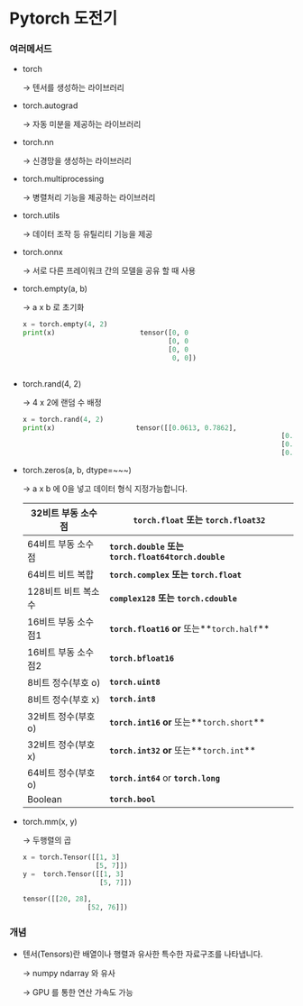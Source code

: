 # Pytorch 도전기

### 여러메서드

- torch
    
    → 텐서를 생성하는 라이브러리
    
- torch.autograd
    
    → 자동 미분을 제공하는 라이브러리
    
- torch.nn
    
    → 신경망을 생성하는 라이브러리
    
- torch.multiprocessing
    
    → 병렬처리 기능을 제공하는 라이브러리
    
- torch.utils
    
    → 데이터 조작 등 유틸리티 기능을 제공
    
- torch.onnx
    
    → 서로 다른 프레이워크 간의 모델을 공유 할 때 사용
    
- torch.empty(a, b)
    
    → a x b 로 초기화
    
    ```python
    x = torch.empty(4, 2)
    print(x)                     tensor([0, 0
                                        [0, 0
                                        [0, 0
                                         0, 0])
     
    ```
    
- torch.rand(4, 2)
    
    → 4 x 2에 랜덤 수 배정
    
    ```python
    x = torch.rand(4, 2)
    print(x)                    tensor([[0.0613, 0.7862],
    														        [0.5894, 0.8558],
    														        [0.1103, 0.9337],
    														        [0.3022, 0.0884]])
    ```
    
- torch.zeros(a, b, dtype=~~~)
    
    → a x b 에 0을 넣고 데이터 형식 지정가능합니다.
    
    | 32비트 부동 소수점 | **`torch.float`  또는 `torch.float32`**  |
    | --- | --- |
    | 64비트 부동 소수점 | **`torch.double`  또는 `torch.float64torch.double`** |
    | 64비트 비트 복합 | **`torch.complex`  또는 `torch.float`** |
    | 128비트 비트 복소수 | **`complex128` 또는 `torch.cdouble`** |
    | 16비트 부동 소수점1 | **`torch.float16` or** 또는**`torch.half`** |
    | 16비트 부동 소수점2 | **`torch.bfloat16`** |
    | 8비트 정수(부호 o) | **`torch.uint8`** |
    | 8비트 정수(부호 x) | **`torch.int8`** |
    | 32비트 정수(부호 o) | **`torch.int16` or** 또는**`torch.short`** |
    | 32비트 정수(부호 x) | **`torch.int32` or** 또는**`torch.int`** |
    | 64비트 정수(부호 o) | **`torch.int64`** or **`torch.long`** |
    | Boolean | **`torch.bool`** |
- torch.mm(x, y)
    
    → 두행렬의 곱
    
    ```python
    x = torch.Tensor([[1, 3]
                      [5, 7]])
    y =  torch.Tensor([[1, 3]
                       [5, 7]])                  
    					
    tensor([[20, 28],
    				[52, 76]])
    ```
    

### 개념

- 텐서(Tensors)란 배열이나 행렬과 유사한 특수한 자료구조를 나타냅니다.
    
    → numpy ndarray 와 유사
    
    → GPU 를 통한 연산 가속도 가능